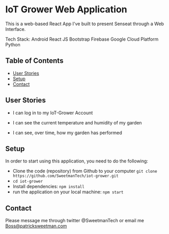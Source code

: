 # IoT Grower Web Application

This is a web-based React App I've built to present Senseat through a Web Interface.

Tech Stack:
Android
React JS
Bootstrap
Firebase
Google Cloud Platform
Python

## Table of Contents

- [User Stories](#user-stories)
- [Setup](#setup)
- [Contact](#contact)

## User Stories

* I can log in to my IoT-Grower Account

* I can see the current temperature and humidity of my garden

* I can see, over time, how my garden has performed

## Setup
In order to start using this application, you need to do the following:
* Clone the code (repository) from Github to your computer `git clone https://github.com/SweetmanTech/iot-grower.git`
* `cd iot-grower`
* Install dependencies: `npm install`
* run the application on your local machine: `npm start`


## Contact

Please message me through twitter @SweetmanTech or email me Boss@patricksweetman.com
